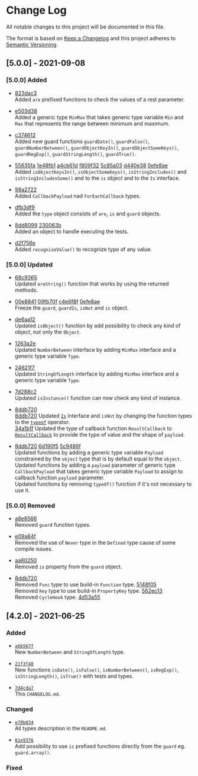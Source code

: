 
# Change Log

All notable changes to this project will be documented in this file.

The format is based on [Keep a Changelog](http://keepachangelog.com/)
and this project adheres to [Semantic Versioning](http://semver.org/).

## [5.0.0] - 2021-09-08

### [5.0.0] Added

* [823dac3]  
  Added `are` prefixed functions to check the values of a rest parameter.

* [e503d38]  
  Added a generic type `MinMax` that takes generic type variable `Min` and `Max` that represents the range between minimum and maximum.

* [c374612]  
  Added new guard functions `guardDate()`, `guardFalse()`, `guardNumberBetween()`, `guardObjectKeyIn()`, `guardObjectSomeKeys()`, `guardRegExp()`, `guardStringLength()`, `guardTrue()`.  

* [55635fa] [1e48fb1] [a4cb61d] [f809f32] [5c85a03] [d440e38] [0efe8ae]  
  Added `isObjectKeysIn()`, `isObjectSomeKeys()`, `isStringIncludes()` and `isStringIncludesSome()` and to the `is` object and to the `Is` interface.  

* [98a2722]  
  Added `CallbackPayload` nad `ForEachCallback` types.

* [dfb3df9]  
  Added the `type` object consists of `are`, `is` and `guard` objects.

* [8dd8099] [230063b]  
  Added an object to handle executing the tests.

* [d2f756e]  
  Added `recognizeValue()` to recognize type of any value.  

[0efe8ae]: https://github.com/angular-package/type/commit/0efe8aed83d03313921176206636bc8b0730d188
[d440e38]: https://github.com/angular-package/type/commit/d440e388f6f853c01ef9aab620c206f2233bd3cf
[5c85a03]: https://github.com/angular-package/type/commit/5c85a03a7fd34dd64a650597f48cea9968940f68
[f809f32]: https://github.com/angular-package/type/commit/f809f32cddd2c53568d60f0af6e57b941d50fa87
[a4cb61d]: https://github.com/angular-package/type/commit/a4cb61d5b8bfd7f1ac548842d355a045266f6e7b
[1e48fb1]: https://github.com/angular-package/type/commit/1e48fb1448b908f09cc2628063eff457d920a903
[823dac3]: https://github.com/angular-package/type/commit/823dac3b62288c1016e8244fc741939bdc140d89
[e503d38]: https://github.com/angular-package/type/commit/e503d3885d560274e1f30e763e04c526a8548317
[c374612]: https://github.com/angular-package/type/commit/c374612e96d14c6d23449e03535283e5e1614765
[55635fa]: https://github.com/angular-package/type/commit/55635fad55a8f0e14486246215cf7f22b9f1ab26
[98a2722]: https://github.com/angular-package/type/commit/98a2722ea64ccb476942b606239dd001457d7e03
[230063b]: https://github.com/angular-package/type/commit/230063ba135022fdcbbb65fc3569f248f836adbf
[8dd8099]: https://github.com/angular-package/type/commit/8dd80991ba9e5950970880d8aa449c1c7a143699
[dfb3df9]: https://github.com/angular-package/type/commit/dfb3df9f82116cd2737031b255f0aad62e4c1fa8

### [5.0.0] Updated

* [68c9365]  
  Updated `areString()` function that works by using the returned methods.

* [00e8841] [09fb70f] [c4e6f8f] [0efe8ae]  
  Freeze the `guard`, `guardIs`, `isNot` and `is` object.

* [de6aa12]  
  Updated `isObject()` function by add possibility to check any kind of object, not only the `Object`.

* [1263a2e]  
  Updated `NumberBetween` interface by adding `MinMax` interface and a generic type variable `Type`.  

* [24621f7]  
  Updated `StringOfLength` interface by adding `MinMax` interface and a generic type variable `Type`.  

* [7d288c2]  
  Updated `isInstance()` function can now check any kind of instance.  

* [8ddb720]  
  [8ddb720] Updated [`Is`](#is) interface and `isNot` by changing the function types to the [`typeof`][js-typeof] operator.  
  [34a1b1f] Updated the type of callback function `ResultCallback` to [`ResultCallback`][package-type-resultcallback] to provide the type of value and the shape of `payload`.  

* [8ddb720] [6d190f5] [5c9486f]  
  Updated functions by adding a generic type variable `Payload` constrained by the `object` type that is by default equal to the `object`.  
  Updated functions by adding a `payload` parameter of generic type `CallbackPayload` that takes generic type variable `Payload` to assign to callback function `payload` parameter.  
  Updated functions by removing `typeOf()` function if it's not necessary to use it.

[68c9365]: https://github.com/angular-package/type/commit/68c93656d4b3cd1c5158bc6021059929e54860ab
[5c9486f]: https://github.com/angular-package/type/commit/5c9486f859a4e61476c220f228bf1cb34511e319
[09fb70f]: https://github.com/angular-package/type/commit/09fb70f87634923dce1fd979da30a8041a7f9922
[00e8841]: https://github.com/angular-package/type/commit/00e8841cc63430ee6423232ee804196fee9cbfd5
[0efe8ae]: https://github.com/angular-package/type/commit/0efe8aed83d03313921176206636bc8b0730d188
[c4e6f8f]: https://github.com/angular-package/type/commit/c4e6f8f033364b24fd864b77ab62c7de70d7c265
[6d190f5]: https://github.com/angular-package/type/commit/6d190f5ef1d425b272ca65954e5a9780f561d3c6
[de6aa12]: https://github.com/angular-package/type/commit/de6aa127ec3f0821487448d784d390edc35fb289
[34a1b1f]: https://github.com/angular-package/type/commit/34a1b1fc0fac8b9044d3c4da96d9dc642f388507
[24621f7]: https://github.com/angular-package/type/commit/24621f7b421392226e939161989b28ae0898524f
[1263a2e]: https://github.com/angular-package/type/commit/1263a2e92f6722dd9d025f5c5eef0e1ba652fe66

### [5.0.0] Removed

* [a8e8566]  
  Removed `guard` function types.

* [e09a84f]  
  Removed the use of `Never` type in the `Defined` type cause of some compile issues.

* [aa80250]  
  Removed `is` property from the `guard` object.

* [8ddb720]  
  Removed `Func` type to use build-in `Function` type. [5148f05]  
  Removed `Key` type to use build-in `PropertyKey` type. [562ec13]  
  Removed `CycleHook` type. [4d53a55]  

[a8e8566]: https://github.com/angular-package/type/commit/a8e856663f8c57c3c89271c1c1948ecdc96b01d1
[e09a84f]: https://github.com/angular-package/type/commit/e09a84fc1ea2109c4c480743e3b749325a1d9c5f
[4d53a55]: https://github.com/angular-package/type/commit/4d53a55a6b26d8a20678ae3dc39544e24cd3d9fa
[562ec13]: https://github.com/angular-package/type/commit/562ec1396f61bb8b1c7363097a5e8b9a2e4392bc
[5148f05]: https://github.com/angular-package/type/commit/5148f059722ee8979d8cf1945f80d8e65290bb0d
[aa80250]: https://github.com/angular-package/type/commit/aa80250dec231e10dc11d14c7b86e88c2297e82b
[42065c9]: https://github.com/angular-package/type/commit/42065c9f7aa938e2d514ff9bfc9b197463a9bbda
[d2f756e]: https://github.com/angular-package/type/commit/d2f756e1498b531836aaac08a9c01b512cdaba2c
[8ddb720]: https://github.com/angular-package/type/commit/8ddb720a071dc97ccfdda8757f911aac1a6ec9bd
[7d288c2]: https://github.com/angular-package/type/commit/7d288c2290055a164259f6e5ea336bec8938bf66

## [4.2.0] - 2021-06-25
  
### Added

* [`a6b567f`](https://github.com/angular-package/type/commit/a6b567f32a00726d2b7ecf38ce7a57a42366aaf6)  
  New `NumberBetween` and `StringOfLength` type.

* [`21f3f48`](https://github.com/angular-package/type/commit/21f3f48029d79e1dfd4507d3a684ec1e81e44713)  
  New functions `isDate()`, `isFalse()`, `isNumberBetween()`, `isRegExp()`, `isStringLength()`, `isTrue()` with tests and types.

* [`7d4cda7`](https://github.com/angular-package/type/commit/7d4cda7d3c91fca89a35baed6c1db9cd35070f4e)  
  This `CHANGELOG.md`.

### Changed

* [`e70b034`](https://github.com/angular-package/type/commit/e70b034934b81b3af6ab1976153cbbad8c148f78)  
  All types description in the `README.md`.

* [`61e9376`](https://github.com/angular-package/type/commit/61e93766fab7d72cafa70da712f296c6ca6e9304)  
  Add possibility to use `is` prefixed functions directly from the `guard` eg. `guard.array()`.

### Fixed

[package-type-resultcallback]: https://github.com/angular-package/type#resultcallback
[js-typeof]: https://developer.mozilla.org/en-US/docs/Web/JavaScript/Reference/Operators/typeof